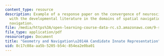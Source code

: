 ```yaml
---
content_type: resource
description: Example of a response paper on the convergence of neuroscience literature
  with the developmental literature in the domains of spatial navigation and geometry-based
  navigation.
file: /media/https%3A/open-learning-course-data-rc.s3.amazonaws.com/9-s915-developmental-cognitive-neuroscience-spring-2012/8c17c08aaa5b5205b54c854ea2e0ba01_MIT9_S915S12_sample_wk2.pdf
file_type: application/pdf
resourcetype: Document
title: "Geometry and Navigation\u2014A Candidate Innate Representation"
uid: 8c17c08a-aa5b-5205-b54c-854ea2e0ba01
---
```

